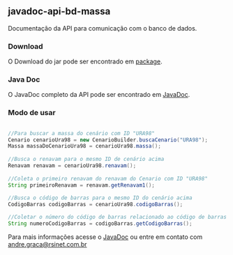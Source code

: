 ## javadoc-api-bd-massa

Documentação da API para comunicação com o banco de dados.

### Download 

O Download do jar pode ser encontrado em [package](https://andrehenr.github.io/javadoc-api-bd-massa/jar/api-bd-massa-1.0.jar).

### Java Doc

O JavaDoc completo da API pode ser encontrado em [JavaDoc](https://andrehenr.github.io/javadoc-api-bd-massa/apidocs/index.html).

### Modo de usar

```Java

//Para buscar a massa do cenário com ID "URA98"
Cenario cenarioUra98 = new CenarioBuilder.buscaCenario("URA98");
Massa massaDoCenarioUra98 = cenarioUra98.massa();
	
//Busca o renavam para o mesmo ID de cenário acima
Renavam renavam = cenarioUra98.renavam();
	
//Coleta o primeiro renavam do renavam do Cenario com ID "URA98"
String primeiroRenavam = renavam.getRenavam1();
	
//Busca o código de barras para o mesmo ID do cenário acima
CodigoBarras codigoBarras = cenarioUra98.codigoBarras();

//Coletar o número do código de barras relacionado ao código de barras acima
String numeroCodigoBarras = codigoBarras.getCodigoBarras();
```

Para mais informações acesse o [JavaDoc](https://andrehenr.github.io/javadoc-api-bd-massa/apidocs/index.html) ou entre em contato com andre.graca@rsinet.com.br 


